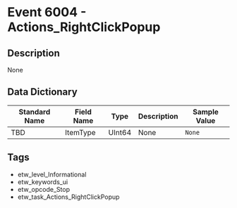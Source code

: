 # Event 6004 - Actions_RightClickPopup

## Description
None

## Data Dictionary
|Standard Name|Field Name|Type|Description|Sample Value|
|---|---|---|---|---|
|TBD|ItemType|UInt64|None|`None`|

## Tags
* etw_level_Informational
* etw_keywords_ui
* etw_opcode_Stop
* etw_task_Actions_RightClickPopup
